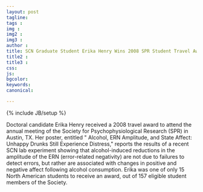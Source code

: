 ```yaml
---
layout: post
tagline: 
tags : 
img : 
img2 :
img3 : 
author : 
title: SCN Graduate Student Erika Henry Wins 2008 SPR Student Travel Award
title2 : 
title3 : 
css: 
js: 
bgcolor: 
keywords: 
canonical:

---
```

{% include JB/setup %}

Doctoral candidate Erika Henry received a 2008 travel award to attend the annual meeting of the Society for Psychophysiological Research (SPR) in Austin, TX. <!--readmore-->Her poster, entitled " Alcohol, ERN Amplitude, and State Affect: Unhappy Drunks Still Experience Distress," reports the results of a recent SCN lab experiment showing that alcohol-induced reductions in the amplitude of the ERN (error-related negativity) are not due to failures to detect errors, but rather are associated with changes in positive and negative affect following alcohol consumption. Erika was one of only 15 North American students to receive an award, out of 157 eligible student members of the Society.
